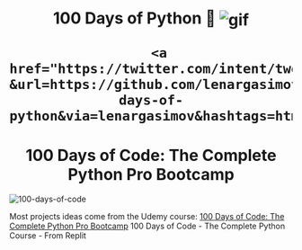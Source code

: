 <p align="center">
    <h1 align="center">100 Days of Python 🐍
<img width="" src="https://cdn.analyticsvidhya.com/wp-content/uploads/2020/02/python.gif" align="center" alt="gif" />

      <a href="https://twitter.com/intent/tweet?&url=https://github.com/lenargasimov/100-days-of-python&via=lenargasimov&hashtags=html,css,bootstrap,js,python,flask,100daysofcode,developers">       
</h1>
</p>

<h1 align="center">100 Days of Code: The Complete Python Pro Bootcamp
</h1>

![100-days-of-code]([https://user-images.githubusercontent.com/98851253/155425637-9ac7250e-52a3-429a-a679-ac619f5ff6ea.gif](https://cdn.analyticsvidhya.com/wp-content/uploads/2020/02/python.gif))

Most projects ideas come from the Udemy course: [100 Days of Code: The Complete Python Pro Bootcamp](https://www.udemy.com/course/100-days-of-code/)
100 Days of Code - The Complete Python Course - From Replit
